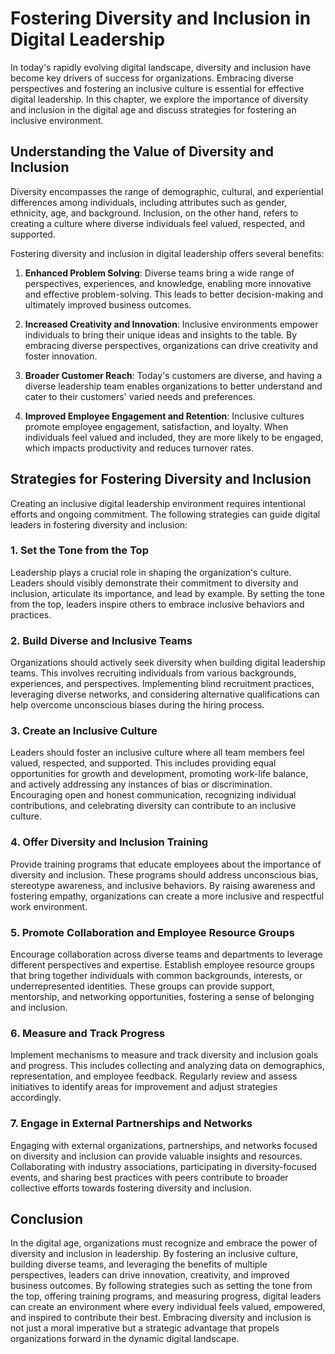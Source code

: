 Fostering Diversity and Inclusion in Digital Leadership
==================================================================

In today's rapidly evolving digital landscape, diversity and inclusion have become key drivers of success for organizations. Embracing diverse perspectives and fostering an inclusive culture is essential for effective digital leadership. In this chapter, we explore the importance of diversity and inclusion in the digital age and discuss strategies for fostering an inclusive environment.

Understanding the Value of Diversity and Inclusion
--------------------------------------------------

Diversity encompasses the range of demographic, cultural, and experiential differences among individuals, including attributes such as gender, ethnicity, age, and background. Inclusion, on the other hand, refers to creating a culture where diverse individuals feel valued, respected, and supported.

Fostering diversity and inclusion in digital leadership offers several benefits:

1. **Enhanced Problem Solving**: Diverse teams bring a wide range of perspectives, experiences, and knowledge, enabling more innovative and effective problem-solving. This leads to better decision-making and ultimately improved business outcomes.

2. **Increased Creativity and Innovation**: Inclusive environments empower individuals to bring their unique ideas and insights to the table. By embracing diverse perspectives, organizations can drive creativity and foster innovation.

3. **Broader Customer Reach**: Today's customers are diverse, and having a diverse leadership team enables organizations to better understand and cater to their customers' varied needs and preferences.

4. **Improved Employee Engagement and Retention**: Inclusive cultures promote employee engagement, satisfaction, and loyalty. When individuals feel valued and included, they are more likely to be engaged, which impacts productivity and reduces turnover rates.

Strategies for Fostering Diversity and Inclusion
------------------------------------------------

Creating an inclusive digital leadership environment requires intentional efforts and ongoing commitment. The following strategies can guide digital leaders in fostering diversity and inclusion:

### 1. **Set the Tone from the Top**

Leadership plays a crucial role in shaping the organization's culture. Leaders should visibly demonstrate their commitment to diversity and inclusion, articulate its importance, and lead by example. By setting the tone from the top, leaders inspire others to embrace inclusive behaviors and practices.

### 2. **Build Diverse and Inclusive Teams**

Organizations should actively seek diversity when building digital leadership teams. This involves recruiting individuals from various backgrounds, experiences, and perspectives. Implementing blind recruitment practices, leveraging diverse networks, and considering alternative qualifications can help overcome unconscious biases during the hiring process.

### 3. **Create an Inclusive Culture**

Leaders should foster an inclusive culture where all team members feel valued, respected, and supported. This includes providing equal opportunities for growth and development, promoting work-life balance, and actively addressing any instances of bias or discrimination. Encouraging open and honest communication, recognizing individual contributions, and celebrating diversity can contribute to an inclusive culture.

### 4. **Offer Diversity and Inclusion Training**

Provide training programs that educate employees about the importance of diversity and inclusion. These programs should address unconscious bias, stereotype awareness, and inclusive behaviors. By raising awareness and fostering empathy, organizations can create a more inclusive and respectful work environment.

### 5. **Promote Collaboration and Employee Resource Groups**

Encourage collaboration across diverse teams and departments to leverage different perspectives and expertise. Establish employee resource groups that bring together individuals with common backgrounds, interests, or underrepresented identities. These groups can provide support, mentorship, and networking opportunities, fostering a sense of belonging and inclusion.

### 6. **Measure and Track Progress**

Implement mechanisms to measure and track diversity and inclusion goals and progress. This includes collecting and analyzing data on demographics, representation, and employee feedback. Regularly review and assess initiatives to identify areas for improvement and adjust strategies accordingly.

### 7. **Engage in External Partnerships and Networks**

Engaging with external organizations, partnerships, and networks focused on diversity and inclusion can provide valuable insights and resources. Collaborating with industry associations, participating in diversity-focused events, and sharing best practices with peers contribute to broader collective efforts towards fostering diversity and inclusion.

Conclusion
----------

In the digital age, organizations must recognize and embrace the power of diversity and inclusion in leadership. By fostering an inclusive culture, building diverse teams, and leveraging the benefits of multiple perspectives, leaders can drive innovation, creativity, and improved business outcomes. By following strategies such as setting the tone from the top, offering training programs, and measuring progress, digital leaders can create an environment where every individual feels valued, empowered, and inspired to contribute their best. Embracing diversity and inclusion is not just a moral imperative but a strategic advantage that propels organizations forward in the dynamic digital landscape.
